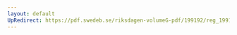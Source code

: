 ```yaml
---
layout: default
UpRedirect: https://pdf.swedeb.se/riksdagen-volumeG-pdf/199192/reg_199192/reg_199192_0157.pdf
---
```

